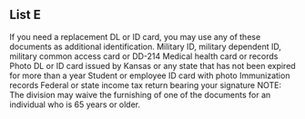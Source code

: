 ## List E
If you need a replacement DL or ID card, you may use any of these documents as additional identification.
Military ID, military dependent ID, military common access card or DD-214
Medical health card or records
Photo DL or ID card issued by Kansas or any state that has not been expired for more than a year Student or employee ID card with photo Immunization records
Federal or state income tax return bearing your signature
NOTE: The division may waive the furnishing of one of the documents for an individual who is 65 years or older.